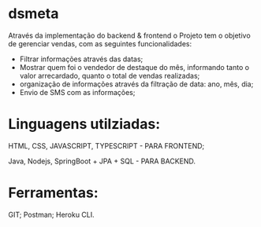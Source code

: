 # dsmeta

Através da implementação do backend & frontend o Projeto tem o objetivo de gerenciar vendas, com as seguintes funcionalidades:

- Filtrar informações através das datas;
- Mostrar quem foi o vendedor de destaque do mês, informando tanto o valor arrecardado, quanto o total de vendas realizadas;
- organização de informações através da filtração de data: ano, mês, dia;
- Envio de SMS com as informações;

# Linguagens utilziadas:

HTML, CSS, JAVASCRIPT, TYPESCRIPT - PARA FRONTEND;

Java, Nodejs, SpringBoot + JPA + SQL - PARA BACKEND.


# Ferramentas:

GIT;
Postman;
Heroku CLI.
